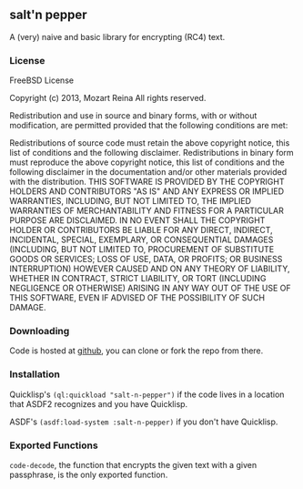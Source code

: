 ## salt'n pepper

A (very) naive and basic library for encrypting (RC4) text.

### License

FreeBSD License

Copyright (c) 2013, Mozart Reina
All rights reserved.

Redistribution and use in source and binary forms, with or without modification, are permitted provided that the following conditions are met:

Redistributions of source code must retain the above copyright notice, this list of conditions and the following disclaimer.
Redistributions in binary form must reproduce the above copyright notice, this list of conditions and the following disclaimer in the documentation and/or other materials provided with the distribution.
THIS SOFTWARE IS PROVIDED BY THE COPYRIGHT HOLDERS AND CONTRIBUTORS "AS IS" AND ANY EXPRESS OR IMPLIED WARRANTIES, INCLUDING, BUT NOT LIMITED TO, THE IMPLIED WARRANTIES OF MERCHANTABILITY AND FITNESS FOR A PARTICULAR PURPOSE ARE DISCLAIMED. IN NO EVENT SHALL THE COPYRIGHT HOLDER OR CONTRIBUTORS BE LIABLE FOR ANY DIRECT, INDIRECT, INCIDENTAL, SPECIAL, EXEMPLARY, OR CONSEQUENTIAL DAMAGES (INCLUDING, BUT NOT LIMITED TO, PROCUREMENT OF SUBSTITUTE GOODS OR SERVICES; LOSS OF USE, DATA, OR PROFITS; OR BUSINESS INTERRUPTION) HOWEVER CAUSED AND ON ANY THEORY OF LIABILITY, WHETHER IN CONTRACT, STRICT LIABILITY, OR TORT (INCLUDING NEGLIGENCE OR OTHERWISE) ARISING IN ANY WAY OUT OF THE USE OF THIS SOFTWARE, EVEN IF ADVISED OF THE POSSIBILITY OF SUCH DAMAGE.

### Downloading 

Code is hosted at [github](https://github.com/paradigmshift/salt-n-pepper), you can clone or fork the repo from there.

### Installation

Quicklisp's `(ql:quickload "salt-n-pepper")` if the code lives in a location that ASDF2 recognizes and you have Quicklisp.

ASDF's `(asdf:load-system :salt-n-pepper)` if you don't have Quicklisp.

### Exported Functions

`code-decode`, the function that encrypts the given text with a given passphrase, is the only exported function.
